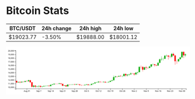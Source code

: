 # Bitcoin Stats

BTC/USDT|24h change|24h high|24h low|
|---|---|---|---|
|$19023.77|-3.50%|$19888.00|$18001.12|

<img src="./chart.svg">
